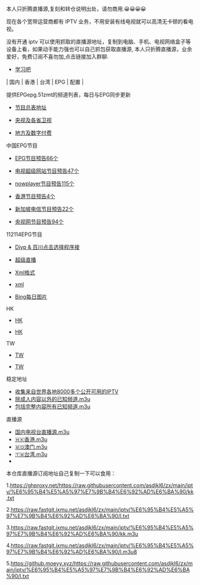 本人只折腾直播源,复刻和转仓说明出处，请勿商用.😀😀😀😀

现在各个宽带运营商都有 IPTV 业务，不用安装有线电视就可以高清无卡顿的看电视。

没有开通 iptv 可以使用抓取的直播源地址，复制到电脑、手机、电视网络盒子等设备上看，如果动手能力强也可以自己抓包获取直播源, 本人只折腾直播源，业余爱好，免费订阅不喜勿加,点击链接加入群聊.

- [学习吧](http://qm.qq.com/cgi-bin/qm/qr?_wv=1027&k=-q7PtkzMii8r-lHTmr0iRKffr3Ecf6fM&authKey=hkt3HW6YD9aI7hln2%2FlyhlFxPUwYX%2B%2B8kPpVhOZ49o872FRBolYep%2FdkPyYQDMus&noverify=0&group_code=734337408)


| 国内 | 香港 | 台湾 | EPG | 配置 |



提供EPGepg.51zmt的频道列表，每日与EPG同步更新

- [节目总表地址](http://epg.51zmt.top:8000/e.xml)

- [央视及各省卫视](http://epg.51zmt.top:8000/cc.xml)


 - [地方及数字付费](http://epg.51zmt.top:8000/difang.xml)


中国EPG节目

- [EPG节目预告66个](https://iptv-org.github.io/epg/guides/zh/epg.i-cable.com.xml)

- [电视超级网站节目预告47个](https://iptv-org.github.io/epg/guides/zh/mytvsuper.com.xml)

- [nowplayer节目预告115个](https://iptv-org.github.io/epg/guides/zh/nowplayer.now.com.xml)

- [香港节目预告4个](https://iptv-org.github.io/epg/guides/zh/rthk.hk.xml)

- [新加坡电信节目预告22个](https://iptv-org.github.io/epg/guides/zh/singtel.com.xml)

- [央视网节目预告94个](https://iptv-org.github.io/epg/guides/zh/tv.cctv.com.xml)

112114EPG节目



- [Diyp & 百川点击选择程序接](https://epg.112114.xyz/status)
  

- [超级直播](https://epg.112114.xyz/epginfo)


- [Xml格式](https://epg.112114.xyz/pp.xml)



- [xml](https://epg.112114.xyz/pp.xml.gz)



- [Bing每日图片](https://epg.112114.xyz/bingimg)



HK 


- [HK](https://epg.pw/xmltv/epg_HK.xml)



- [HK](https://epg.pw/xmltv/epg_HK.xml.gz)





TW 

- [TW](https://epg.pw/xmltv/epg_TW.xml)



- [TW](https://epg.pw/xmltv/epg_TW.xml.gz)





稳定地址

- [收集来自世界各地8000多个公开可用的IPTV](https://github.com/iptv-org/iptv)
- [除成人内容以外的已知频道.m3u](https://iptv-org.github.io/iptv/index.m3u)
- [包括完整内容所有已知频道.m3u](https://iptv-org.github.io/iptv/index.nsfw.m3u)

直播源

- [国内电视台直播源.m3u](https://iptv-org.github.io/iptv/languages/zho.m3u)
- [🇭🇰香港.m3u](https://iptv-org.github.io/iptv/countries/hk.m3u)
- [🇲🇴澳门.m3u](https://iptv-org.github.io/iptv/countries/mo.m3u)
- [🇹🇼台湾.m3u](https://iptv-org.github.io/iptv/countries/tw.m3u)
- 
本仓库直播源订阅地址自己复制一下可以食用：

1.https://ghproxy.net/https://raw.githubusercontent.com/asdjkl6/zx/main/iptv/%E6%95%B4%E5%A5%97%E7%9B%B4%E6%92%AD%E6%BA%90/kk.txt

2.https://raw.fastgit.ixmu.net/asdjkl6/zx/main/iptv/%E6%95%B4%E5%A5%97%E7%9B%B4%E6%92%AD%E6%BA%90/l.txt

3.https://raw.fastgit.ixmu.net/asdjkl6/zx/main/iptv/%E6%95%B4%E5%A5%97%E7%9B%B4%E6%92%AD%E6%BA%90/kk.m3u

4.https://raw.fastgit.ixmu.net/asdjkl6/zx/main/iptv/%E6%95%B4%E5%A5%97%E7%9B%B4%E6%92%AD%E6%BA%90/l.m3u8

5.https://github.moeyy.xyz/https://raw.githubusercontent.com/asdjkl6/zx/main/iptv/%E6%95%B4%E5%A5%97%E7%9B%B4%E6%92%AD%E6%BA%90/l.txt



